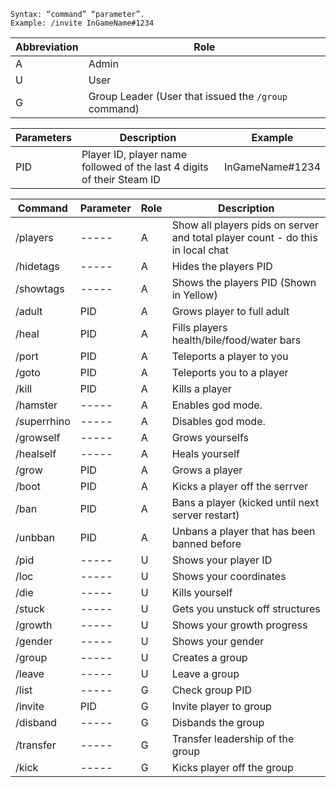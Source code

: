 ```Commands sheet
Syntax: “command” “parameter”.
Example: /invite InGameName#1234
```
|Abbreviation|Role|
|-----|-----|
|A|Admin|
|U|User|
|G|Group Leader (User that issued the `/group` command)|

|Parameters|Description|Example|
|-----|-----|-----|
|PID|Player ID, player name followed of the last 4 digits of their Steam ID|InGameName#1234|

|Command|Parameter|Role|Description|
|-------|---------|----|-----------|
|/players|-----|A|Show all players pids on server and total player count - do this in local chat|
|/hidetags|-----|A|Hides the players PID|
|/showtags|-----|A|Shows the players PID (Shown in Yellow)|
|/adult|PID|A|Grows player to full adult|
|/heal|PID|A|Fills players health/bile/food/water bars|
|/port|PID|A|Teleports a player to you|
|/goto|PID|A|Teleports you to a player
|/kill|PID|A|Kills a player|
|/hamster|-----|A|Enables god mode.|
|/superrhino|-----|A|Disables god mode.|
|/growself|-----|A|Grows yourselfs|
|/healself|-----|A|Heals yourself|
|/grow|PID|A|Grows a player|
|/boot|PID|A|Kicks a player off the serrver|
|/ban|PID|A|Bans a player (kicked until next server restart)|
|/unbban|PID|A|Unbans a player that has been banned before|
|/pid|-----|U|Shows your player ID| 
|/loc|-----|U|Shows your coordinates|
|/die|-----|U|Kills yourself|
|/stuck|-----|U|Gets you unstuck off structures|
|/growth|-----|U|Shows your growth progress|
|/gender|-----|U|Shows your gender|
|/group|-----|U|Creates a group|
|/leave|-----|U|Leave a group|
|/list|-----|G|Check group PID|
|/invite|PID|G|Invite player to group|
|/disband|-----|G|Disbands the group|
|/transfer|-----|G|Transfer leadership of the group|
|/kick|-----|G|Kicks player off the group|



